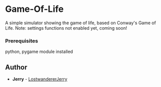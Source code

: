 # Game-Of-Life
A simple simulator showing the game of life, based on Conway's Game of Life.
Note: settings functions not enabled yet, coming soon!

### Prerequisites
python, pygame module installed

## Author

* **Jerry** - [LostwandererJerry](https://github.com/LostwandererJerry)
